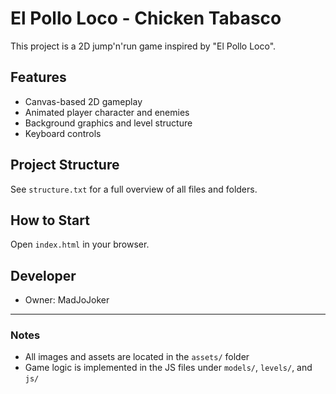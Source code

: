 # El Pollo Loco - Chicken Tabasco

This project is a 2D jump'n'run game inspired by "El Pollo Loco".

## Features

- Canvas-based 2D gameplay
- Animated player character and enemies
- Background graphics and level structure
- Keyboard controls

## Project Structure

See `structure.txt` for a full overview of all files and folders.

## How to Start

Open `index.html` in your browser.

## Developer

- Owner: MadJoJoker

---

### Notes

- All images and assets are located in the `assets/` folder
- Game logic is implemented in the JS files under `models/`, `levels/`, and `js/`
